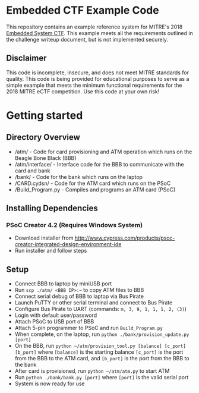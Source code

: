 # Embedded CTF Example Code

This repository contains an example reference system for MITRE's 2018 
[Embedded System CTF](http://mitrecyberacademy.org/competitions/embedded/).
This example meets all the requirements outlined in the challenge writeup
document, but is not implemented securely.  

## Disclaimer
This code is incomplete, insecure, and does not meet MITRE standards for
quality.  This code is being provided for educational purposes to serve as a
simple example that meets the minimum functional requirements for the 2018 MITRE
eCTF competition.  Use this code at your own risk!

# Getting started

## Directory Overview
* /atm/ - Code for card provisioning and ATM operation which runs on the Beagle Bone Black (BBB)
* /atm/interface/ - Interface code for the BBB to communicate with the card and bank
* /bank/ - Code for the bank which runs on the laptop
* /CARD.cydsn/ - Code for the ATM card which runs on the PSoC
* /Build_Program.py - Compiles and programs an ATM card (PSoC)

## Installing Dependencies

### PSoC Creator 4.2 (Requires Windows System)
* Download installer from http://www.cypress.com/products/psoc-creator-integrated-design-environment-ide
* Run installer and follow steps

## Setup
* Connect BBB to laptop by miniUSB port
* Run `scp ./atm/ <BBB IP>:~` to copy ATM files to BBB
* Connect serial debug of BBB to laptop via Bus Pirate
* Launch PuTTY or other serial terminal and connect to Bus Pirate
* Configure Bus Pirate to UART (commands: `m, 3, 9, 1, 1, 1, 2, (3)`)
* Login with default user/password
* Attach PSoC to USB port of BBB
* Attach 5-pin programmer to PSoC and run `Build_Program.py`
* When complete, on the laptop, run `python ./bank/provision_update.py [port]`
* On the BBB, run `python ~/atm/provision_tool.py [balance] [c_port] [b_port]`
  where `[balance]` is the starting balance `[c_port]` is the port from
  the BBB to the ATM card, and `[b_port]` is the port from the BBB to the bank
* After card is provisioned, run `python ~/atm/atm.py` to start ATM
* Run `python ./bank/bank.py [port]` where `[port]` is the valid serial port
* System is now ready for use
